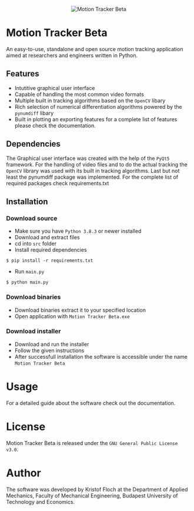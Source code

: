 <p align="center">
  <img src="https://user-images.githubusercontent.com/65981382/166214135-47ecd327-cba8-47c0-a034-9f6f14b777ce.png" alt="Motion Tracker Beta"/>
</p>

# Motion Tracker Beta
An easy-to-use, standalone and open source motion tracking application aimed at researchers and engineers written in Python.

## Features
- Intutitive graphical user interface
- Capable of handling the most common video formats
- Multiple built in tracking algorithms based on the `OpenCV` libary
- Rich selection of numerical differentiation algorithms powered by the `pynumdiff` libary
- Built in plotting an exporting features
for a complete list of features please check the documentation.

## Dependencies
The Graphical user interface was created with the help of the `PyQt5` framework. For the handling of video files and to do the actual tracking the `OpenCV` library
was used with its built in tracking algorithms. Last but not least the pynumdiff package was implemented. For the complete list of required packages check requirements.txt

## Installation
### Download source 
- Make sure you have `Python 3.8.3` or newer installed
- Download and extract files
- cd into `src` folder
- Install required dependencies
```
$ pip install -r requirements.txt
```
- Run `main.py`
```
$ python main.py
```
### Download binaries
- Download binaries extract it to your specified location
- Open application with `Motion Tracker Beta.exe`
### Download installer
- Download and run the installer
- Follow the given instructions
- After successfull installation the software is accessible under the name `Motion Tracker Beta`
# Usage
For a detailed guide about the software check out the documentation.
# License
Motion Tracker Beta is released under the `GNU General Public License v3.0`.
# Author
The software was developed by Kristof Floch at the Department of Applied Mechanics, Faculty of Mechanical Engineering, Budapest University of Technology and Economics.
